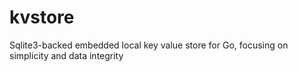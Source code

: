 # kvstore
Sqlite3-backed embedded local key value store for Go, focusing on simplicity and data integrity
